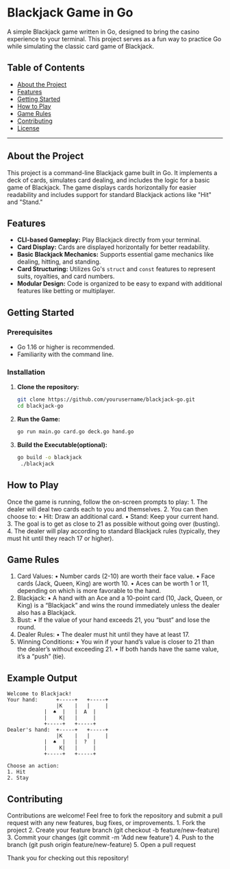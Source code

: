 # Blackjack Game in Go

A simple Blackjack game written in Go, designed to bring the casino experience to your terminal. This project serves as a fun way to practice Go while simulating the classic card game of Blackjack.

## Table of Contents

- [About the Project](#about-the-project)
- [Features](#features)
- [Getting Started](#getting-started)
- [How to Play](#how-to-play)
- [Game Rules](#game-rules)
- [Contributing](#contributing)
- [License](#license)

---

## About the Project

This project is a command-line Blackjack game built in Go. It implements a deck of cards, simulates card dealing, and includes the logic for a basic game of Blackjack. The game displays cards horizontally for easier readability and includes support for standard Blackjack actions like "Hit" and "Stand."

## Features

- **CLI-based Gameplay:** Play Blackjack directly from your terminal.
- **Card Display:** Cards are displayed horizontally for better readability.
- **Basic Blackjack Mechanics:** Supports essential game mechanics like dealing, hitting, and standing.
- **Card Structuring:** Utilizes Go's `struct` and `const` features to represent suits, royalties, and card numbers.
- **Modular Design:** Code is organized to be easy to expand with additional features like betting or multiplayer.

## Getting Started

### Prerequisites

- Go 1.16 or higher is recommended.
- Familiarity with the command line.

### Installation

1. **Clone the repository:**
   ```bash
   git clone https://github.com/yourusername/blackjack-go.git
   cd blackjack-go
   ```
2. **Run the Game:**
   ```bash
   go run main.go card.go deck.go hand.go
   ```
3. **Build the Executable(optional):**
   ```bash
   go build -o blackjack
    ./blackjack
   ```
## How to Play

Once the game is running, follow the on-screen prompts to play:
	1.	The dealer will deal two cards each to you and themselves.
	2.	You can then choose to:
	•	Hit: Draw an additional card.
	•	Stand: Keep your current hand.
	3.	The goal is to get as close to 21 as possible without going over (busting).
	4.	The dealer will play according to standard Blackjack rules (typically, they must hit until they reach 17 or higher).

## Game Rules

1.	Card Values:
	•	Number cards (2-10) are worth their face value.
	•	Face cards (Jack, Queen, King) are worth 10.
	•	Aces can be worth 1 or 11, depending on which is more favorable to the hand.
2.	Blackjack:
	•	A hand with an Ace and a 10-point card (10, Jack, Queen, or King) is a “Blackjack” and wins the round immediately unless the dealer     also has a Blackjack.
3.	Bust:
	•	If the value of your hand exceeds 21, you “bust” and lose the round.
4.	Dealer Rules:
	•	The dealer must hit until they have at least 17.
5.	Winning Conditions:
	•	You win if your hand’s value is closer to 21 than the dealer’s without exceeding 21.
	•	If both hands have the same value, it’s a “push” (tie).

## Example Output
```
Welcome to Blackjack!
Your hand:      +-----+   +-----+  
                |K    |   |     |
           	|  ♠  |	  |  A  |  
           	|    K|   |     |  
           	+-----+   +-----+ 
Dealer's hand:  +-----+   +-----+  
                |K    |   |     |
           	|  ♠  |	  |  ?  |  
           	|    K|   |     |  
           	+-----+   +-----+ 

Choose an action:
1. Hit
2. Stay
```

## Contributing

Contributions are welcome! Feel free to fork the repository and submit a pull request with any new features, bug fixes, or improvements.
	1.	Fork the project
	2.	Create your feature branch (git checkout -b feature/new-feature)
	3.	Commit your changes (git commit -m 'Add new feature')
	4.	Push to the branch (git push origin feature/new-feature)
	5.	Open a pull request

Thank you for checking out this repository!
